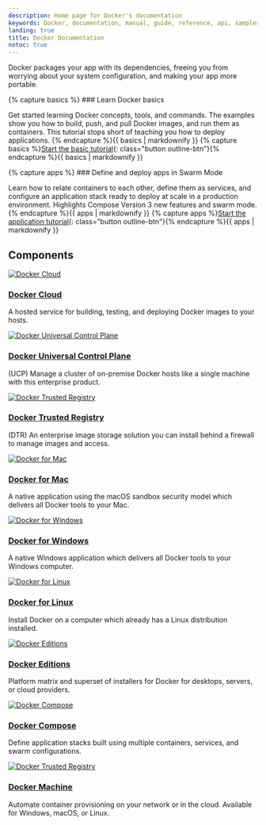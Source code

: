 ```yaml
---
description: Home page for Docker's documentation
keywords: Docker, documentation, manual, guide, reference, api, samples
landing: true
title: Docker Documentation
notoc: true
---
```


Docker packages your app with its dependencies, freeing you from worrying about
your system configuration, and making your app more portable.

<div class="row">
<div class="col-sm-12 col-md-12 col-lg-6">
{% capture basics %}
### Learn Docker basics

Get started learning Docker concepts, tools, and commands. The examples show you
how to build, push, and pull Docker images, and run them as containers. This
tutorial stops short of teaching you how to deploy applications.
{% endcapture %}{{ basics | markdownify }}
{% capture basics %}[Start the basic tutorial](/engine/getstarted/){: class="button outline-btn"}{% endcapture %}{{ basics | markdownify }}
</div>

<div class="col-sm-12 col-md-12 col-lg-6 block">
{% capture apps %}
### Define and deploy apps in Swarm Mode

Learn how to relate containers to each other, define them as services, and
configure an application stack ready to deploy at scale in a production
environment. Highlights Compose Version 3 new features and swarm mode.
{% endcapture %}{{ apps | markdownify }}
{% capture apps %}[Start the application tutorial](/engine/getstarted-voting-app/){: class="button outline-btn"}{% endcapture %}{{ apps | markdownify }}
</div>
</div>

## Components

<div class="component-container">
    <!--start real row-->
    <div class="row">
    <!--organic row 1-->
    <!--cloud-->
        <div class="col-sm-4 col-md-12 col-lg-3 block">
            <div class="component">
                <div class="component-icon">
                    <a href="docker-cloud/"> <img src="../images/cloud_48.svg" alt="Docker Cloud"> </a>
                </div>
                <h3 id="docker-cloud"><a href="docker-cloud/">Docker Cloud</a></h3>
                <p>A hosted service for building, testing, and deploying Docker images to your hosts.</p>
            </div>
        </div>
    <!--UCP-->
        <div class="col-sm-4 col-md-12 col-lg-3 block">
            <div class="component">
                <div class="component-icon">
                    <a href="datacenter/ucp/2.1/guides/"> <img src="../images/UCP_48.svg" alt="Docker Universal Control Plane"> </a>
                </div>
                <h3 id="ucp"><a href="datacenter/ucp/2.1/guides/">Docker Universal Control Plane</a></h3>
                <p>(UCP) Manage a cluster of on-premise Docker hosts like a single machine with this enterprise product.</p>
            </div>
        </div>
        <!--DTR-->
            <div class="col-sm-4 col-md-12 col-lg-3 block">
                <div class="component">
                    <div class="component-icon">
                        <a href="datacenter/dtr/2.2/guides/"> <img src="../images/dtr_48.svg" alt="Docker Trusted Registry"> </a>
                    </div>
                    <h3 id="dtr"><a href="datacenter/dtr/2.2/guides/">Docker Trusted Registry</a></h3>
                    <p>(DTR) An enterprise image storage solution you can install behind a firewall to manage images and access.</p>
            </div>
        </div>
    <!-- end real row-->
    </div>
    <!--start real row-->
    <div class="row">
    <!--organic row 1-->
    <!--Docker for Mac-->
        <div class="col-sm-4 col-md-12 col-lg-3 block">
            <div class="component">
                <div class="component-icon">
                    <a href="docker-for-mac/"> <img src="../images/apple_48.svg" alt="Docker for Mac"> </a>
                </div>
                <h3 id="docker-for-mac"><a href="docker-for-mac/">Docker for Mac</a></h3>
                <p>A native application using the macOS sandbox security model which delivers all Docker tools to your Mac.</p>
            </div>
        </div>
    <!--Docker for Windows-->
        <div class="col-sm-4 col-md-12 col-lg-3 block">
            <div class="component">
                <div class="component-icon">
                    <a href="docker-for-windows/"> <img src="../images/windows_48.svg" alt="Docker for Windows"> </a>
                </div>
                <h3 id="docker-for-windows"><a href="docker-for-windows/">Docker for Windows</a></h3>
                <p>A native Windows application which delivers all Docker tools to your Windows computer.</p>
            </div>
        </div>
    <!--Docker for Linux-->
        <div class="col-sm-4 col-md-12 col-lg-3 block">
            <div class="component">
                <div class="component-icon">
                    <a href="engine/installation/linux/ubuntu/"> <img src="../images/linux_48.svg" alt="Docker for Linux"> </a>
                </div>
                <h3 id="docker-for-linux"><a href="engine/installation/linux/ubuntu/">Docker for Linux</a></h3>
                <p>Install Docker on a computer which already has a Linux distribution installed.</p>
            </div>
        </div>
    <!--organic row 2-->
    <!--editions-->
        <div class="col-sm-4 col-md-12 col-lg-3 block">
            <div class="component">
                <div class="component-icon">
                    <a href="engine/installation/"> <img src="../images/apple_48.svg" alt="Docker Editions"> </a>
                </div>
                <h3 id="editions"><a href="engine/installation/">Docker Editions</a></h3>
                <p>Platform matrix and superset of installers for Docker for desktops, servers, or cloud providers.</p>
            </div>
        </div>
        <!--compose-->
            <div class="col-sm-4 col-md-12 col-lg-3 block">
                <div class="component">
                    <div class="component-icon">
                        <a href="compose/overview/"> <img src="../images/compose_48.svg" alt="Docker Compose"> </a>
                    </div>
                    <h3 id="compose"><a href="compose/overview/">Docker Compose</a></h3>
                    <p>Define application stacks built using multiple containers, services, and swarm configurations.</p>
            </div>
        </div>
        <!--machine-->
            <div class="col-sm-4 col-md-12 col-lg-3 block">
                <div class="component">
                    <div class="component-icon">
                        <a href="machine/overview/"> <img src="../images/machine_48.svg" alt="Docker Trusted Registry"> </a>
                    </div>
                    <h3 id="machine"><a href="machine/overview/">Docker Machine</a></h3>
                    <p>Automate container provisioning on your network or in the cloud. Available for Windows, macOS, or Linux.</p>
            </div>
        </div>
    <!-- end real row-->
    </div>
<!-- end component-container 2-->
</div>
